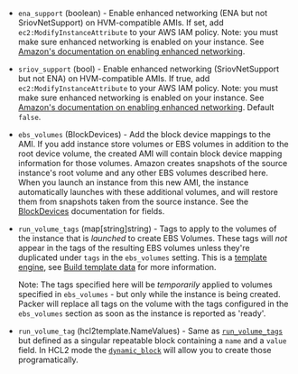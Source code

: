 <!-- Code generated from the comments of the Config struct in builder/amazon/ebsvolume/builder.go; DO NOT EDIT MANUALLY -->

-   `ena_support` (boolean) - Enable enhanced networking (ENA but not SriovNetSupport) on
    HVM-compatible AMIs. If set, add `ec2:ModifyInstanceAttribute` to your
    AWS IAM policy. Note: you must make sure enhanced networking is enabled
    on your instance. See [Amazon's documentation on enabling enhanced
    networking](https://docs.aws.amazon.com/AWSEC2/latest/UserGuide/enhanced-networking.html#enabling_enhanced_networking).
    
-   `sriov_support` (bool) - Enable enhanced networking (SriovNetSupport but not ENA) on
    HVM-compatible AMIs. If true, add `ec2:ModifyInstanceAttribute` to your
    AWS IAM policy. Note: you must make sure enhanced networking is enabled
    on your instance. See [Amazon's documentation on enabling enhanced
    networking](https://docs.aws.amazon.com/AWSEC2/latest/UserGuide/enhanced-networking.html#enabling_enhanced_networking).
    Default `false`.
    
-   `ebs_volumes` (BlockDevices) - Add the block device mappings to the AMI. If you add instance store
    volumes or EBS volumes in addition to the root device volume, the
    created AMI will contain block device mapping information for those
    volumes. Amazon creates snapshots of the source instance's root volume
    and any other EBS volumes described here. When you launch an instance
    from this new AMI, the instance automatically launches with these
    additional volumes, and will restore them from snapshots taken from the
    source instance. See the [BlockDevices](#block-devices-configuration)
    documentation for fields.
    
-   `run_volume_tags` (map[string]string) - Tags to apply to the volumes of the instance that is *launched* to
    create EBS Volumes. These tags will *not* appear in the tags of the
    resulting EBS volumes unless they're duplicated under `tags` in the
    `ebs_volumes` setting. This is a [template
    engine](/docs/templates/engine.html), see [Build template
    data](#build-template-data) for more information.
    
     Note: The tags specified here will be *temporarily* applied to volumes
    specified in `ebs_volumes` - but only while the instance is being
    created. Packer will replace all tags on the volume with the tags
    configured in the `ebs_volumes` section as soon as the instance is
    reported as 'ready'.
    
-   `run_volume_tag` (hcl2template.NameValues) - Same as [`run_volume_tags`](#run_volume_tags) but defined as a singular
    repeatable block containing a `name` and a `value` field. In HCL2 mode
    the
    [`dynamic_block`](https://packer.io/docs/configuration/from-1.5/expressions.html#dynamic-blocks)
    will allow you to create those programatically.
    